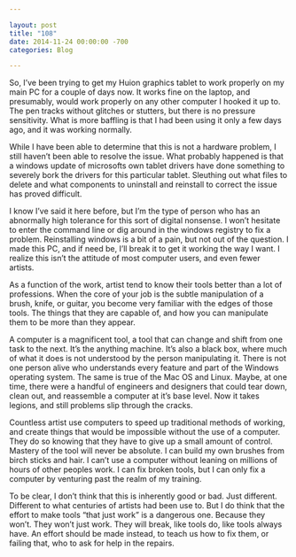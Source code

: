 ```yaml
---

layout: post  
title: "108"  
date: 2014-11-24 00:00:00 -700  
categories: Blog

---
```


So, I’ve been trying to get my Huion graphics tablet to work properly on my main PC for a couple of days now. It works fine on the laptop, and presumably, would work properly on any other computer I hooked it up to. The pen tracks without glitches or stutters, but there is no pressure sensitivity. What is more baffling is that I had been using it only a few days ago, and it was working normally.   
  
While I have been able to determine that this is not a hardware problem, I still haven’t been able to resolve the issue. What probably happened is that a windows update of microsofts own tablet drivers have done something to severely bork the drivers for this particular tablet. Sleuthing out what files to delete and what components to uninstall and reinstall to correct the issue has proved difficult.  
  
I know I’ve said it here before, but I’m the type of person who has an abnormally high tolerance for this sort of digital nonsense. I won’t hesitate to enter the command line or dig around in the windows registry to fix a problem. Reinstalling windows is a bit of a pain, but not out of the question. I made this PC, and if need be, I’ll break it to get it working the way I want. I realize this isn’t the attitude of most computer users, and even fewer artists.   
  
As a function of the work, artist tend to know their tools better than a lot of professions. When the core of your job is the subtle manipulation of a brush, knife, or guitar, you become very familiar with the edges of those tools. The things that they are capable of, and how you can manipulate them to be more than they appear.   
  
A computer is a magnificent tool, a tool that can change and shift from one task to the next. It’s the anything machine. It’s also a black box, where much of what it does is not understood by the person manipulating it. There is not one person alive who understands every feature and part of the Windows operating system. The same is true of the Mac OS and Linux. Maybe, at one time, there were a handful of engineers and designers that could tear down, clean out, and reassemble a computer at it’s base level. Now it takes legions, and still problems slip through the cracks.   
  
Countless artist use computers to speed up traditional methods of working, and create things that would be impossible without the use of a computer. They do so knowing that they have to give up a small amount of control. Mastery of the tool will never be absolute. I can build my own brushes from birch sticks and hair. I can’t use a computer without leaning on millions of hours of other peoples work. I can fix broken tools, but I can only fix a computer by venturing past the realm of my training.   
  
To be clear, I don’t think that this is inherently good or bad. Just different. Different to what centuries of artists had been use to. But I do think that the effort to make tools “that just work” is a dangerous one. Because they won’t. They won’t just work. They will break, like tools do, like tools always have. An effort should be made instead, to teach us how to fix them, or failing that, who to ask for help in the repairs.
